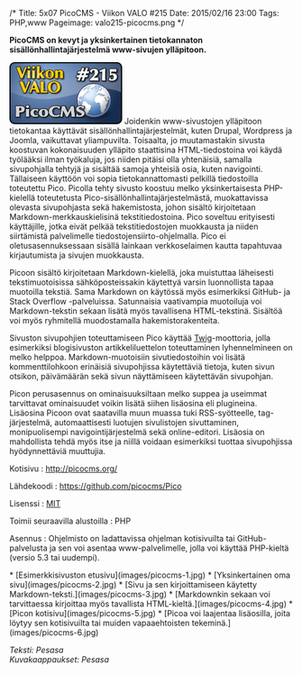 /*
Title: 5x07 PicoCMS - Viikon VALO #215
Date: 2015/02/16 23:00
Tags: PHP,www
Pageimage: valo215-picocms.png
*/

**PicoCMS on kevyt ja yksinkertainen tietokannaton
sisällönhallintajärjestelmä www-sivujen ylläpitoon.**

![](images/valo215-picocms.png "fig:valo215-picocms.png") Joidenkin
www-sivustojen ylläpitoon tietokantaa käyttävät
sisällönhallintajärjestelmät, kuten Drupal, Wordpress ja Joomla,
vaikuttavat yliampuvilta. Toisaalta, jo muutamastakin sivusta koostuvan
kokonaisuuden ylläpito staattisina HTML-tiedostoina voi käydä työlääksi ilman työkaluja,
jos niiden pitäisi olla yhtenäisiä, samalla sivupohjalla tehtyjä ja sisältää
samoja yhteisiä osia, kuten navigointi. Tällaiseen käyttöön voi sopia
tietokannattomasti pelkillä tiedostoilla toteutettu Pico. Picolla tehty
sivusto koostuu melko yksinkertaisesta PHP-kielellä toteutetusta
Pico-sisällönhallintajärjestelmästä, muokattavissa olevasta sivupohjasta
sekä hakemistosta, johon sisältö kirjoitetaan Markdown-merkkauskielisinä
tekstitiedostoina. Pico soveltuu erityisesti käyttäjille, jotka eivät
pelkää tekstitiedostojen muokkausta ja niiden siirtämistä palvelimelle
tiedostojensiirto-ohjelmalla. Pico ei oletusasennuksessaan sisällä
lainkaan verkkoselaimen kautta tapahtuvaa kirjautumista ja sivujen
muokkausta.

Picoon sisältö kirjoitetaan Markdown-kielellä, joka muistuttaa
läheisesti tekstimuotoisissa sähköposteissakin käytettyä varsin
luonnollista tapaa muotoilla tekstiä. Sama Markdown on käytössä myös
esimerkiksi GitHub- ja Stack Overflow -palveluissa. Satunnaisia
vaativampia muotoiluja voi Markdown-tekstin sekaan lisätä myös
tavallisena HTML-tekstinä. Sisältöä voi myös ryhmitellä muodostamalla
hakemistorakenteita.

Sivuston sivupohjien toteuttamiseen Pico käyttää
[Twig](https://en.wikipedia.org/wiki/Twig_%28template_engine%29)-moottoria,
jolla esimerkiksi blogisivuston artikkeliluettelon toteuttaminen
lyhennelmineen on melko helppoa. Markdown-muotoisiin sivutiedostoihin
voi lisätä kommenttilohkoon erinäisiä sivupohjissa käytettäviä tietoja,
kuten sivun otsikon, päivämäärän sekä sivun näyttämiseen käytettävän
sivupohjan.

Picon perusasennus on ominaisuuksiltaan melko suppea ja useimmat
tarvittavat ominaisuudet voikin lisätä siihen lisäosina eli plugineina.
Lisäosina Picoon ovat saatavilla muun muassa tuki RSS-syötteelle,
tag-järjestelmä, automaattisesti luotujen sivulistojen sivuttaminen,
monipuolisempi navigointijärjestelmä sekä online-editori. Lisäosia on
mahdollista tehdä myös itse ja niillä voidaan esimerkiksi tuottaa
sivupohjissa hyödynnettäviä muuttujia.

Kotisivu
:   <http://picocms.org/>

Lähdekoodi
:   <https://github.com/picocms/Pico>

Lisenssi
:   [MIT](MIT "wikilink")

Toimii seuraavilla alustoilla
:   PHP

Asennus
:   Ohjelmisto on ladattavissa ohjelman kotisivuilta tai
    GitHub-palvelusta ja sen voi asentaa www-palvelimelle, jolla voi
    käyttää PHP-kieltä (versio 5.3 tai uudempi).

<div class="psgallery" markdown="1">
* [Esimerkkisivuston etusivu](images/picocms-1.jpg)
* [Yksinkertainen oma sivu](images/picocms-2.jpg)
* [Sivu ja sen kirjoittamiseen käytetty Markdown-teksti.](images/picocms-3.jpg)
* [Markdownkin sekaan voi tarvittaessa kirjoittaa myös tavallista HTML-kieltä.](images/picocms-4.jpg)
* [Picon kotisivu](images/picocms-5.jpg)
* [Picoa voi laajentaa lisäosilla, joita löytyy sen kotisivuilta tai muiden vapaaehtoisten tekeminä.](images/picocms-6.jpg)
</div>

*Teksti: Pesasa* <br />
*Kuvakaappaukset: Pesasa*
